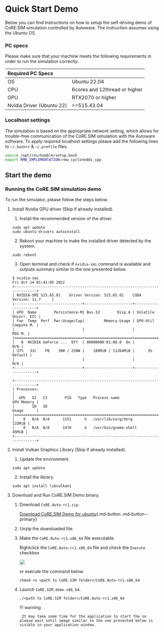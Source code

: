 # Quick Start Demo

Below you can find instructions on how to setup the self-driving demo of CoRE.SIM simulation controlled by Autoware.
The instruction assumes using the Ubuntu OS.

### PC specs

Please make sure that your machine meets the following requirements in order to run the simulation correctly:

|Required PC Specs||
|:--|:--|
|OS|Ubuntu 22.04|
|CPU|6cores and 12thread or higher|
|GPU|RTX2070 or higher|
|Nvidia Driver (Ubuntu 22)|>=515.43.04|


### Localhost settings

The simulation is based on the appropriate network setting, which allows for trouble-free communication of the CoRE.SIM simulation with the Autoware software.
To apply required localhost settings please add the following lines to `~/.bashrc` & `~/.profile` files.

``` bash
source /opt/ros/humble/setup.bash
export RMW_IMPLEMENTATION=rmw_cyclonedds_cpp
```

## Start the demo

### Running the CoRE.SIM simulation demo

To run the simulator, please follow the steps below.

1. Install Nvidia GPU driver (Skip if already installed).
    1. Install the recommended version of the driver.
    ```
    sudo apt update
    sudo ubuntu-drivers autoinstall
    ```
    2. Reboot your machine to make the installed driver detected by the system.
    ```
    sudo reboot
    ```
    3. Open terminal and check if `nvidia-smi` command is available and outputs summary similar to the one presented below.
    ```
    $ nvidia-smi 
    Fri Oct 14 01:41:05 2022       
    +-----------------------------------------------------------------------------+
    | NVIDIA-SMI 515.65.01    Driver Version: 515.65.01    CUDA Version: 11.7     |
    |-------------------------------+----------------------+----------------------+
    | GPU  Name        Persistence-M| Bus-Id        Disp.A | Volatile Uncorr. ECC |
    | Fan  Temp  Perf  Pwr:Usage/Cap|         Memory-Usage | GPU-Util  Compute M. |
    |                               |                      |               MIG M. |
    |===============================+======================+======================|
    |   0  NVIDIA GeForce ...  Off  | 00000000:01:00.0  On |                  N/A |
    | 37%   31C    P8    30W / 250W |    188MiB / 11264MiB |      3%      Default |
    |                               |                      |                  N/A |
    +-------------------------------+----------------------+----------------------+

    +-----------------------------------------------------------------------------+
    | Processes:                                                                  |
    |  GPU   GI   CI        PID   Type   Process name                  GPU Memory |
    |        ID   ID                                                   Usage      |
    |=============================================================================|
    |    0   N/A  N/A      1151      G   /usr/lib/xorg/Xorg                133MiB |
    |    0   N/A  N/A      1470      G   /usr/bin/gnome-shell               45MiB |
    +-----------------------------------------------------------------------------+
    ```

2. Install Vulkan Graphics Library (Skip if already installed).
    1. Update the environment.
    ```
    sudo apt update
    ```
    2. Install the library.
    ```
    sudo apt install libvulkan1
    ```

3. Download and Run CoRE.SIM Demo binary.

    1. Download `CoRE.Auto-rc1.zip`.

        [Download CoRE.SIM Demo for ubuntu](https://github.com/StrayedCats/CoRE.SIM/releases/download/v0.1.0/CoRE.Auto-rc1.zip){.md-button .md-button--primary}
    
    2. Unzip the downloaded file.

    3. Make the `CoRE.Auto-rc1.x86_64` file executable.

        Rightclick the `CoRE.Auto-rc1.x86_64` file and check the `Execute` checkbox

        ![](Image_1.png)

        or execute the command below.

        ```
        chmod +x <path to CoRE.SIM folder>/CoRE.Auto-rc1.x86_64
        ```

    4. Launch `CoRE.SIM_demo.x86_64`.
        ```
        ./<path to CoRE.SIM folder>/CoRE.Auto-rc1.x86_64
        ``` 
        
        !!! warning
        
            It may take some time for the application to start the so please wait until image similar to the one presented below is visible in your application window.